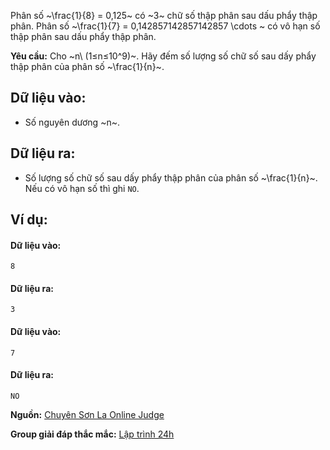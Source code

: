 Phân số ~\frac{1}{8} = 0,125~ có ~3~ chữ số thập phân sau dấu phẩy thập phân.
Phân số ~\frac{1}{7} = 0,142857142857142857 \cdots ~ có vô hạn số thập phân sau dấu phẩy thập phân.

**Yêu cầu:** Cho ~n\ (1≤n≤10^9)~. Hãy đếm số lượng số chữ số sau dấy phẩy thập phân của phân số ~\frac{1}{n}~.

## Dữ liệu vào:
- Số nguyên dương ~n~.

## Dữ liệu ra:
- Số lượng số chữ số sau dấy phẩy thập phân của phân số ~\frac{1}{n}~. Nếu có vô hạn số thì ghi `NO`.

## Ví dụ:
#### Dữ liệu vào:
```
8
```

#### Dữ liệu ra:
```
3
```

#### Dữ liệu vào:
```
7
```

#### Dữ liệu ra:
```
NO
```
**Nguồn:** [Chuyên Sơn La Online Judge](http://csloj.ddns.net/)

**Group giải đáp thắc mắc:** [Lập trình 24h](https://www.facebook.com/groups/1386904321519984)